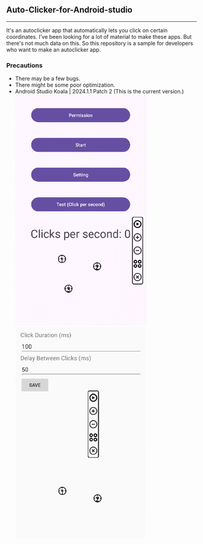 ## Auto-Clicker-for-Android-studio  
---  
 It's an autoclicker app that automatically lets you click on certain coordinates. I've been looking for a lot of material to make these apps. But there's not much data on this. So this repository is a sample for developers who want to make an autoclicker app.  
### Precautions  
- There may be a few bugs.  
- There might be some poor optimization.  
- Android Studio Koala | 2024.1.1 Patch 2 (This is the current version.)  
![Alt Text](/image/screenshot1.png)  
![Alt Text](/image/screenshow2.png)


